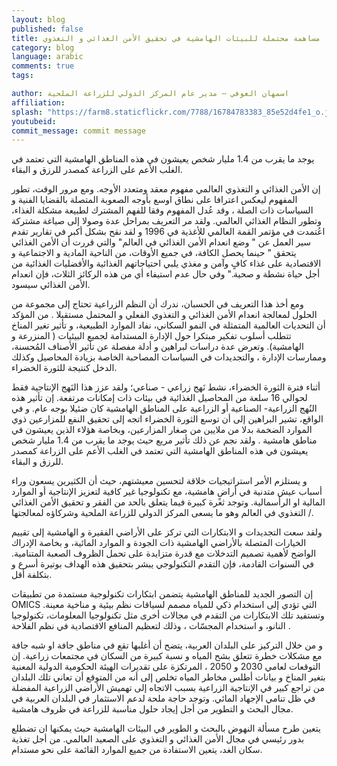 ```yaml
---
layout: blog
published: false
title: مساهمة محتملة للبيئات الهامشية في تحقيق الأمن الغذائي و التغذوي
category: blog
language: arabic
comments: true
tags: 

author: اسمهان العوفي – مدير عام المركز الدولي للزراعة الملحية
affiliation: 
splash: "https://farm8.staticflickr.com/7788/16784783383_85e52d4fe1_o.jpg"
youtubeid: 
commit_message: commit message
---
```

يوجد ما يقرب من 1.4 مليار شخص يعيشون في هذه المناطق الهامشية  التي تعتمد في الغلب الأعم على الزراعة كمصدر للرزق و البقاء.

إن الأمن الغذائي و التغذوي العالمي مفهوم معقد ومتعدد الأوجه.  ومع مرور الوقت، تطور المفهوم ليعكس اعترافا على نطاق اوسع بأوجه الصعوبة المتصلة بالقضايا الفنية و السياسات ذات الصلة ، وقد عُدل المفهوم وفقا للفهم المشترك لطبيعة مشكلة الغذاء، وتطور النظام الغذائي العالمي.  ولقد مر التعريف بمراحل عدة وصولا إلى صياغة مشتركة اعُتمدت في مؤتمر القمة العالمي للأغذية في 1996 و لقد نقح بشكل أكبر في تقارير تقدم سير العمل عن " وضع انعدام الأمن الغذائي في العالم" والتي قررت أن الأمن الغذائي يتحقق " حينما يحصل الكافة، في جميع الأوقات، من الناحية المادية و الاجتماعية و الاقتصادية على غذاء كافٍ وآمن و مغذي يلبي احتياجاتهم الغذائية والأفضليات الغذائية من أجل حياة نشطة و صحية."  وفي حال عدم استيفاء أي من هذه الركائز الثلاث، فإن انعدام الأمن الغذائي سيسود. 

ومع أخذ هذا التعريف في الحسبان، ندرك أن النظم الزراعية تحتاج إلى مجموعة من الحلول لمعالجة انعدام الأمن الغذائي و التغذوي الفعلي و المحتمل مستقبلا . من المؤكد أن التحديات العالمية المتمثلة في النمو السكاني، نفاد الموارد الطبيعية، و تأثير تغير المناخ تتطلب أسلوب تفكير مبتكرا حول الإدارة المستدامة لجميع البيئيات ( المنزرعة و الهامشية).  وتعرض عدة دراسات لبراهين و أدلة مفصلة عن تأثير الأصناف المُحسنة، وممارسات الإدارة ، والتجديدات في  السياسات المصاحبة  الخاصة بزيادة المحاصيل وكذلك الدخل كنتيجة للثورة  الخضراء. 

أثناء فترة الثورة الخضراء، نشط نَهج زراعي - صناعي؛ ولقد عزز هذا النَهج الإنتاجية  فقط لحوالي 16 سلعة من المحاصيل الغذائية في بيئات ذات إمكانات مرتفعة. إن تأثير هذه النُهج الزراعية- الصناعية أو الزراعية على المناطق الهامشية كان ضئيلا بوجه عام. و في الواقع، تشير البراهين إلى أن توسع الثورة الخضراء اتجه إلى تحقيق النفع للمزارعين ذوي الموارد الضخمة بدلا من ملايين من صغار المزارعين، وبخاصة هؤلاء الذين يعيشون في مناطق هامشية . ولقد نجم عن ذلك تأثير مريع حيث يوجد ما يقرب من 1.4 مليار شخص يعيشون في هذه المناطق الهامشية  التي تعتمد في الغلب الأعم على الزراعة كمصدر للرزق و البقاء. 

و يستلزم الأمر استراتيجيات خلاقة لتحسين معيشتهم، حيث أن الكثيرين يسعون وراء أسباب عيش متدنية في أراضٍ هامشية، مع تكنولوجيا غير كافية لتعزيز الإنتاجية أو الموارد المالية او الرأسمالية. وتوجد ثغرة كبيرة  فيما يتعلق بالحد من الفقر و تحقيق الأمن الغذائي / التغذوي في العالم وهو ما يسعى المركز الدولي للزراعة الملحية  وشركاؤه لمعالجتها. 

ولقد سعت التجديدات و الابتكارات التي تركز على الأراضي الفقيرة  و الهامشية إلى تقييم الخيارات المتصلة بالأراضي الهامشية ذات الجودة و الموارد المائية، و بخاصة الإدراك الواضح لأهمية تصميم التدخلات  مع قدرة متزايدة على تحمل الظروف الصعبة المتنامية.  في السنوات القادمة، فإن التقدم  التكنولوجي يبشر بتحقيق هذه الهداف بوتيرة أسرع و بتكلفة أقل. 

إن التصور  الجديد للمناطق الهامشية يتضمن ابتكارات تكنولوجية مستمدة من تطبيقات OMICS التي تؤدي إلى استخدام ذكي للمياه  مصمم لسياقات نظم بيئية و مناخية معينة. وتستفيد تلك الابتكارات من التقدم في مجالات أخرى مثل تكنولوجيا المعلومات، تكنولوجيا النانو، و استخدام المجسّات ، وذلك لتعظيم المنافع الاقتصادية في نظم الفلاحة .

و من خلال التركيز على البلدان العربية، يتضح أن أغلبها تقع في مناطق جافة او شبه جافة مع مشكلات خطرة تتعلق بشح المياه و نسبة كبيرة من السكان في مجتمعات زراعية.  إن التوقعات لعامي 2030 و 2050 ، المرتكزة على تقديرات الهيئة الحكومية الدولية المعنية بتغير المناخ  و بيانات أطلس مخاطر المياه  تخلص إلى أنه من المتوقع أن تعاني تلك البلدان من تراجع كبير في الإنتاجية الزراعية بسبب الاتجاه إلى تهميش الأراضي الزراعية المفضلة في ظل تنامي الإجهاد المائي.  وتوجد حاجة ملحة لدعم الاستثمار في البلدان العربية في مجال البحث و التطوير من أجل إيجاد حلول مناسبة للزراعة في ظروف هامشية. 

يتعين طرح مسألة النهوض بالبحث و الطوير في البيئات الهامشية حيث يمكنها ان تضطلع بدور رئيسي في مجال الأمن الغذائي و التغذوي على الصعيد العالمي.  من أجل تغذية سكان الغد، يتعين الاستفادة من جميع الموارد القائمة على نحو مستدام.